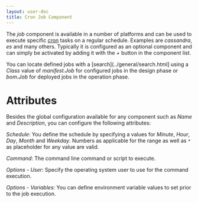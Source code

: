 ```yaml
---
layout: user-doc
title: Cron Job Component
---
```


The _job_ component is available in a number of platforms and can be used to execute specific
[cron](https://en.wikipedia.org/wiki/Cron) tasks on a regular schedule. Examples are _cassandra_, _es_ and many others.
Typically it is configured as an optional component and can simply be activated by adding it with the _+_ button in the
component list.

You can locate defined jobs with a [search](../general/search.html] using a _Class_ value of _manifest.Job_ for 
configured jobs in the design phase or _bom.Job_ for deployed jobs in the operation phase.

# Attributes

Besides the global configuration available for any component such as _Name_ and _Description_, you can configure the
following attributes:

_Schedule_: You define the schedule by specifying a values for _Minute_, _Hour_, _Day_, _Month_ and _Weekday_. Numbers
as applicable for the range as well as `*` as placeholder for any value are valid.

_Command_: The command line command or script to execute.

_Options - User_: Specify the operating system user to use for the command execution.

_Options - Variables_: You can define environment variable values to set prior to the job execution.
